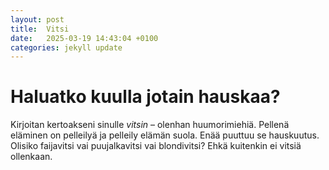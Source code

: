 ```yaml
---
layout: post
title:  Vitsi
date:   2025-03-19 14:43:04 +0100
categories: jekyll update
---
```

# Haluatko kuulla jotain hauskaa?
Kirjoitan kertoakseni sinulle *vitsin* – olenhan huumorimiehiä. Pellenä eläminen on pelleilyä ja pelleily elämän suola. Enää puuttuu se hauskuutus. Olisiko faijavitsi vai puujalkavitsi vai blondivitsi? Ehkä kuitenkin ei vitsiä ollenkaan. 